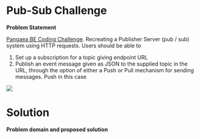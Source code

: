 # Pub-Sub Challenge

**Problem Statement**

[Pangaea BE Coding Challenge](https://pangaea-interviews.now.sh/be). Recreating a Publisher Server (pub / sub) system using HTTP requests. Users should be able to 
1. Set up a subscription for a topic giving endpoint URL 
2. Publish an event message given as JSON to the supplied topic in the URL, through the option of either a Push or Pull mechanism for sending messages. Push in this case

<img src="https://pangaea-interviews.now.sh/_next/static/images/pubsub-diagram-15a833df7c2a0fd11cade0630fe8e8ba.png">

# Solution

**Problem domain and proposed solution**

